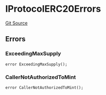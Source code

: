 # IProtocolERC20Errors
[Git Source](https://github.com/thrackle-io/tron/blob/418593f8a1f14afa022635321794b26239d6f80e/src/common/IErrors.sol)


## Errors
### ExceedingMaxSupply

```solidity
error ExceedingMaxSupply();
```

### CallerNotAuthorizedToMint

```solidity
error CallerNotAuthorizedToMint();
```

